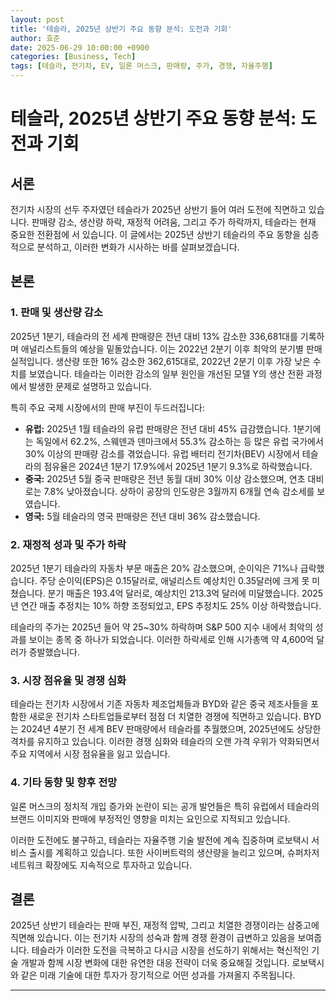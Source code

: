 ```yaml
---
layout: post
title: '테슬라, 2025년 상반기 주요 동향 분석: 도전과 기회'
author: 효준
date: 2025-06-29 10:00:00 +0900
categories: [Business, Tech]
tags: [테슬라, 전기차, EV, 일론 머스크, 판매량, 주가, 경쟁, 자율주행]
---
```


# 테슬라, 2025년 상반기 주요 동향 분석: 도전과 기회

## 서론

전기차 시장의 선두 주자였던 테슬라가 2025년 상반기 들어 여러 도전에 직면하고 있습니다. 판매량 감소, 생산량 하락, 재정적 어려움, 그리고 주가 하락까지, 테슬라는 현재 중요한 전환점에 서 있습니다. 이 글에서는 2025년 상반기 테슬라의 주요 동향을 심층적으로 분석하고, 이러한 변화가 시사하는 바를 살펴보겠습니다.

## 본론

### 1. 판매 및 생산량 감소

2025년 1분기, 테슬라의 전 세계 판매량은 전년 대비 13% 감소한 336,681대를 기록하며 애널리스트들의 예상을 밑돌았습니다. 이는 2022년 2분기 이후 최악의 분기별 판매 실적입니다. 생산량 또한 16% 감소한 362,615대로, 2022년 2분기 이후 가장 낮은 수치를 보였습니다. 테슬라는 이러한 감소의 일부 원인을 개선된 모델 Y의 생산 전환 과정에서 발생한 문제로 설명하고 있습니다.

특히 주요 국제 시장에서의 판매 부진이 두드러집니다:

*   **유럽:** 2025년 1월 테슬라의 유럽 판매량은 전년 대비 45% 급감했습니다. 1분기에는 독일에서 62.2%, 스웨덴과 덴마크에서 55.3% 감소하는 등 많은 유럽 국가에서 30% 이상의 판매량 감소를 겪었습니다. 유럽 배터리 전기차(BEV) 시장에서 테슬라의 점유율은 2024년 1분기 17.9%에서 2025년 1분기 9.3%로 하락했습니다.
*   **중국:** 2025년 5월 중국 판매량은 전년 동월 대비 30% 이상 감소했으며, 연초 대비로는 7.8% 낮아졌습니다. 상하이 공장의 인도량은 3월까지 6개월 연속 감소세를 보였습니다.
*   **영국:** 5월 테슬라의 영국 판매량은 전년 대비 36% 감소했습니다.

### 2. 재정적 성과 및 주가 하락

2025년 1분기 테슬라의 자동차 부문 매출은 20% 감소했으며, 순이익은 71%나 급락했습니다. 주당 순이익(EPS)은 0.15달러로, 애널리스트 예상치인 0.35달러에 크게 못 미쳤습니다. 분기 매출은 193.4억 달러로, 예상치인 213.3억 달러에 미달했습니다. 2025년 연간 매출 추정치는 10% 하향 조정되었고, EPS 추정치도 25% 이상 하락했습니다.

테슬라의 주가는 2025년 들어 약 25~30% 하락하며 S&P 500 지수 내에서 최악의 성과를 보이는 종목 중 하나가 되었습니다. 이러한 하락세로 인해 시가총액 약 4,600억 달러가 증발했습니다.

### 3. 시장 점유율 및 경쟁 심화

테슬라는 전기차 시장에서 기존 자동차 제조업체들과 BYD와 같은 중국 제조사들을 포함한 새로운 전기차 스타트업들로부터 점점 더 치열한 경쟁에 직면하고 있습니다. BYD는 2024년 4분기 전 세계 BEV 판매량에서 테슬라를 추월했으며, 2025년에도 상당한 격차를 유지하고 있습니다. 이러한 경쟁 심화와 테슬라의 오랜 가격 우위가 약화되면서 주요 지역에서 시장 점유율을 잃고 있습니다.

### 4. 기타 동향 및 향후 전망

일론 머스크의 정치적 개입 증가와 논란이 되는 공개 발언들은 특히 유럽에서 테슬라의 브랜드 이미지와 판매에 부정적인 영향을 미치는 요인으로 지적되고 있습니다. 

이러한 도전에도 불구하고, 테슬라는 자율주행 기술 발전에 계속 집중하며 로보택시 서비스 출시를 계획하고 있습니다. 또한 사이버트럭의 생산량을 늘리고 있으며, 슈퍼차저 네트워크 확장에도 지속적으로 투자하고 있습니다.

## 결론

2025년 상반기 테슬라는 판매 부진, 재정적 압박, 그리고 치열한 경쟁이라는 삼중고에 직면해 있습니다. 이는 전기차 시장의 성숙과 함께 경쟁 환경이 급변하고 있음을 보여줍니다. 테슬라가 이러한 도전을 극복하고 다시금 시장을 선도하기 위해서는 혁신적인 기술 개발과 함께 시장 변화에 대한 유연한 대응 전략이 더욱 중요해질 것입니다. 로보택시와 같은 미래 기술에 대한 투자가 장기적으로 어떤 성과를 가져올지 주목됩니다.

---

